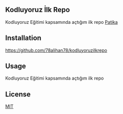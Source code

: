 ## Kodluyoruz İlk Repo
Kodluyoruz Eğitimi kapsamında açtığım ilk repo [Patika](app.patika.dev)

## Installation
https://github.com/78alihan78/kodluyoruzilkrepo

## Usage
Kodluyoruz Eğitimi kapsamında açtığım ilk repo

## License
[MIT](https://mit-license.org/)